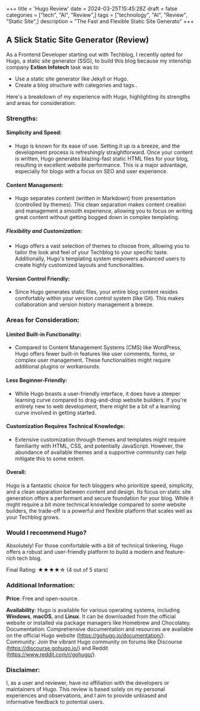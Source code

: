 +++
title = 'Hugo Review'
date = 2024-03-25T15:45:28Z
draft = false
categories = ["tech", "AI", "Review",]
tags = ["technology", "AI", "Review", "Static Site",]
description = "The Fast and Flexible Static Site Generato"
+++

## A Slick Static Site Generator (Review)

As a Frontend Developer starting out with Techblog, I recently opted for Hugo, a static site generator (SSG), to build this blog because my intenship company **Extion Infotech** task was to

  * Use a static site generator like Jekyll or Hugo.
  * Create a blog structure with categories and tags.. 

Here's a breakdown of my experience with Hugo, highlighting its strengths and areas for consideration:

### Strengths:

 #### Simplicity and Speed: 
  - Hugo is known for its ease of use. Setting it up is a breeze, and the development process is refreshingly straightforward. Once your content is written, Hugo generates blazing-fast static HTML files for your blog, resulting in excellent website performance. This is a major advantage, especially for blogs with a focus on SEO and user experience.

#### Content Management: 
  - Hugo separates content (written in Markdown) from presentation (controlled by themes). This clean separation makes content creation and management a smooth experience, allowing you to focus on writing great content without getting bogged down in complex templating.

##### Flexibility and Customization: 
  - Hugo offers a vast selection of themes to choose from, allowing you to tailor the look and feel of your Techblog to your specific taste. Additionally, Hugo's templating system empowers advanced users to create highly customized layouts and functionalities.

#### Version Control Friendly: 
  - Since Hugo generates static files, your entire blog content resides comfortably within your version control system (like Git). This makes collaboration and version history management a breeze.

### Areas for Consideration:

#### Limited Built-in Functionality: 
   - Compared to Content Management Systems (CMS) like WordPress, Hugo offers fewer built-in features like user comments, forms, or complex user management. These functionalities might require additional plugins or workarounds.

#### Less Beginner-Friendly: 
   - While Hugo boasts a user-friendly interface, it does have a steeper learning curve compared to drag-and-drop website builders. If you're entirely new to web development, there might be a bit of a learning curve involved in getting started.

#### Customization Requires Technical Knowledge: 
   - Extensive customization through themes and templates might require familiarity with HTML, CSS, and potentially JavaScript. However, the abundance of available themes and a supportive community can help mitigate this to some extent.

#### Overall:

Hugo is a fantastic choice for tech bloggers who prioritize speed, simplicity, and a clean separation between content and design. Its focus on static site generation offers a performant and secure foundation for your blog. While it might require a bit more technical knowledge compared to some website builders, the trade-off is a powerful and flexible platform that scales well as your Techblog grows.

### Would I recommend Hugo?

Absolutely!  For those comfortable with a bit of technical tinkering, Hugo offers a robust and user-friendly platform to build a modern and feature-rich tech blog.

Final Rating:
★★★★☆ (4 out of 5 stars)

### Additional Information:

**Price**: Free and open-source.

**Availability**: Hugo is available for various operating systems, including **Windows**, **macOS**, and **Linux**. It can be downloaded from the official website or installed via package managers like Homebrew and Chocolatey.
Documentation: Comprehensive documentation and resources are available on the official Hugo website (https://gohugo.io/documentation/).
Community: Join the vibrant Hugo community on forums like Discourse (https://discourse.gohugo.io/) and Reddit (https://www.reddit.com/r/gohugo/).

### Disclaimer:
I, as a user and reviewer, have no affiliation with the developers or maintainers of Hugo. This review is based solely on my personal experiences and observations, and I aim to provide unbiased and informative feedback to potential users.